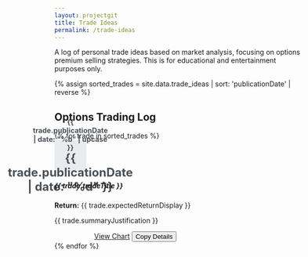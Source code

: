 ```yaml
---
layout: projectgit
title: Trade Ideas
permalink: /trade-ideas
---
```


<style>
  /* Style for the date block on the left of each card */
  .date-block {
    width: 65px;
    height: 65px;
    flex-shrink: 0;
    display: flex;
    flex-direction: column;
    align-items: center;
    justify-content: center;
    background-color: #e9ecef;
    color: #495057;
    font-weight: bold;
    border-radius: 0.25rem;
    text-align: center;
    line-height: 1.2;
  }
  .date-block .month {
    font-size: 0.9rem;
    display: block;
  }
  .date-block .day {
    font-size: 1.5rem;
    display: block;
  }
</style>

<div class="container my-5">

  <div class="text-center mb-5">
    <p class="lead col-lg-8 mx-auto">
      A log of personal trade ideas based on market analysis, focusing on options premium selling strategies. This is for educational and entertainment purposes only.
    </p>
  </div>

{% assign sorted_trades = site.data.trade_ideas | sort: 'publicationDate' | reverse %}

  <section id="trades">
    <h2 class="display-6 mb-4 mt-5"><i class="fas fa-chart-line fa-fw text-muted me-2"></i> Options Trading Log</h2>
    <div class="row row-cols-1 row-cols-lg-2 g-4">
      {% for trade in sorted_trades %}
      <div class="col">
        <div class="card h-100 shadow-sm">
          <div class="card-body d-flex">
            <div class="date-block me-3">
              <span class="month">{{ trade.publicationDate | date: "%b" | upcase }}</span>
              <span class="day">{{ trade.publicationDate | date: "%d" }}</span>
            </div>
            <div class="flex-grow-1">
              <h5 class="card-title h6">{{ trade.tradeTitle }}</h5>
              <p class="card-text small text-muted"><strong>Return:</strong> {{ trade.expectedReturnDisplay }}</p>
              <p class="card-text small mt-2">{{ trade.summaryJustification }}</p>
            </div>
          </div>
          <div class="card-footer bg-white border-top-0 pt-0">
            <div class="d-flex flex-wrap" style="gap: 0.5rem; margin-left: 81px;">
              <a href="https://www.google.com/search?q={{ trade.ticker }}+stock" target="_blank" rel="noopener noreferrer" class="btn btn-sm btn-outline-primary"><i class="fas fa-chart-line fa-fw me-1"></i> View Chart</a>
              <button onclick="copyTradeDetails(this)" class="btn btn-sm btn-outline-secondary" title="Copy trade details"><i class="fas fa-copy fa-fw me-1"></i> Copy Details</button>
              <div class="trade-details-data" style="display: none;">
                {{ trade.tradeTitle }}
                - Strategy: {{ trade.analysis.strategyType }}
                - Expiration: {{ trade.analysis.tradeDetails.expiration | date: "%Y-%m-%d" }}
                - Strike: {{ trade.analysis.tradeDetails.putStrike }}
                - Premium: ${{ trade.analysis.tradeDetails.putPremium }}
              </div>
            </div>
          </div>
        </div>
      </div>
      {% endfor %}
    </div>
  </section>
</div>

<script>
  // Copy function for trade details
  function copyTradeDetails(button) {
    const detailsContainer = button.nextElementSibling;
    const detailsText = detailsContainer.textContent.trim().replace(/\s+/g, ' '); // Clean up whitespace

    navigator.clipboard.writeText(detailsText).then(() => {
      const originalIcon = button.innerHTML;
      button.innerHTML = '<i class="fas fa-check fa-fw me-1"></i> Copied!';
      const originalClasses = Array.from(button.classList);

      button.classList.remove('btn-outline-secondary');
      button.classList.add('btn-success');

      setTimeout(() => {
        button.innerHTML = originalIcon;
        button.classList.remove('btn-success');
        originalClasses.forEach(c => button.classList.add(c));
      }, 2000);
    }).catch(err => {
      console.error('Failed to copy text: ', err);
    });
  }
</script>
